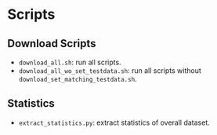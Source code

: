 # Scripts

## Download Scripts
- ```download_all.sh```: run all scripts.
- ```download_all_wo_set_testdata.sh```: run all scripts without ```download_set_matching_testdata.sh```.

## Statistics
- ```extract_statistics.py```: extract statistics of overall dataset.